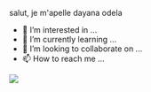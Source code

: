 salut, je m'apelle dayana odela
- 👀 I’m interested in ...
- 🌱 I’m currently learning ...
- 💞️ I’m looking to collaborate on ...
- 📫 How to reach me ...

<!---
dayanaodela/dayanaodela is a ✨ special ✨ repository because its `README.md` (this file) appears on your GitHub profile.
You can click the Preview link to take a look at your changes.
--->
![](https://media.tenor.com/7gNfDS3qUbIAAAAd/dance-happy.gif)
